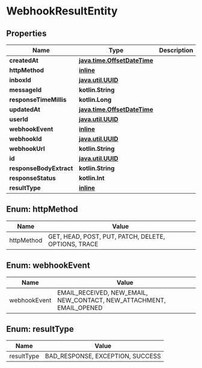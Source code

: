 
# WebhookResultEntity

## Properties
Name | Type | Description | Notes
------------ | ------------- | ------------- | -------------
**createdAt** | [**java.time.OffsetDateTime**](java.time.OffsetDateTime) |  | 
**httpMethod** | [**inline**](#HttpMethodEnum) |  | 
**inboxId** | [**java.util.UUID**](java.util.UUID) |  | 
**messageId** | **kotlin.String** |  | 
**responseTimeMillis** | **kotlin.Long** |  | 
**updatedAt** | [**java.time.OffsetDateTime**](java.time.OffsetDateTime) |  | 
**userId** | [**java.util.UUID**](java.util.UUID) |  | 
**webhookEvent** | [**inline**](#WebhookEventEnum) |  | 
**webhookId** | [**java.util.UUID**](java.util.UUID) |  | 
**webhookUrl** | **kotlin.String** |  | 
**id** | [**java.util.UUID**](java.util.UUID) |  |  [optional]
**responseBodyExtract** | **kotlin.String** |  |  [optional]
**responseStatus** | **kotlin.Int** |  |  [optional]
**resultType** | [**inline**](#ResultTypeEnum) |  |  [optional]


<a name="HttpMethodEnum"></a>
## Enum: httpMethod
Name | Value
---- | -----
httpMethod | GET, HEAD, POST, PUT, PATCH, DELETE, OPTIONS, TRACE


<a name="WebhookEventEnum"></a>
## Enum: webhookEvent
Name | Value
---- | -----
webhookEvent | EMAIL_RECEIVED, NEW_EMAIL, NEW_CONTACT, NEW_ATTACHMENT, EMAIL_OPENED


<a name="ResultTypeEnum"></a>
## Enum: resultType
Name | Value
---- | -----
resultType | BAD_RESPONSE, EXCEPTION, SUCCESS



